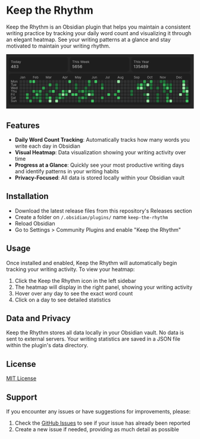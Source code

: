# Keep the Rhythm

Keep the Rhythm is an Obsidian plugin that helps you maintain a consistent writing practice by tracking your daily word count and visualizing it through an elegant heatmap. See your writing patterns at a glance and stay motivated to maintain your writing rhythm.

![plugin-heatmap](docs/image.png)

## Features

- **Daily Word Count Tracking**: Automatically tracks how many words you write each day in Obsidian
- **Visual Heatmap**: Data visualization showing your writing activity over time
- **Progress at a Glance**: Quickly see your most productive writing days and identify patterns in your writing habits
- **Privacy-Focused**: All data is stored locally within your Obsidian vault

## Installation

- Download the latest release files from this repository's Releases section
- Create a folder on `/.obsidian/plugins/` name `keep-the-rhythm`
- Reload Obsidian
- Go to Settings > Community Plugins and enable "Keep the Rhythm"

## Usage

Once installed and enabled, Keep the Rhythm will automatically begin tracking your writing activity. To view your heatmap:

1. Click the Keep the Rhythm icon in the left sidebar
2. The heatmap will display in the right panel, showing your writing activity
3. Hover over any day to see the exact word count
4. Click on a day to see detailed statistics

## Data and Privacy

Keep the Rhythm stores all data locally in your Obsidian vault. No data is sent to external servers. Your writing statistics are saved in a JSON file within the plugin's data directory.

## License

[MIT License](LICENSE)

## Support

If you encounter any issues or have suggestions for improvements, please:

1. Check the [GitHub Issues](https://github.com/yourusername/keep-the-rhythm/issues) to see if your issue has already been reported
2. Create a new issue if needed, providing as much detail as possible
